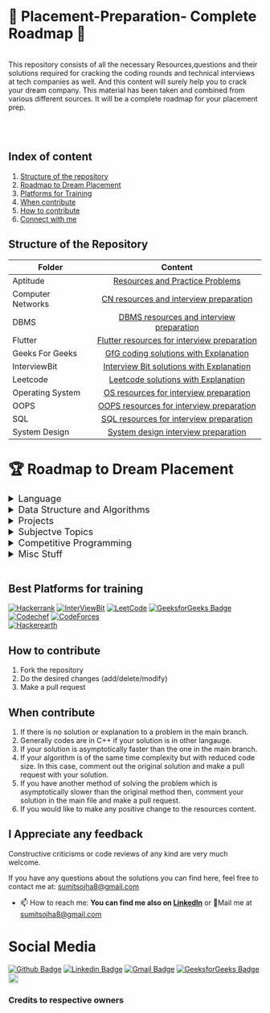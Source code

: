  # :gift: Placement-Preparation- Complete Roadmap :gift:

<br>
This repository consists of all the necessary Resources,questions and their solutions required for cracking the coding rounds and technical interviews at tech companies as well. And this content will surely help you to crack your dream company. This material has been taken and combined from various different sources.
It will be a complete roadmap for your placement prep.
 
<br><br> 


## Index of content

1. [Structure of the repository](#Structure-of-the-Repository)
2. [Roadmap to Dream Placement](#Roadmap-to-Dream-Placement)
3. [Platforms for Training](#Platforms-for-training)
4. [When contribute](#When-contribute)
5. [How to contribute](#How-to-contribute)
6. [Connect with me](#Connect-with-me)



## Structure of the Repository

|Folder|Content|
|-------|:-----------:|
|Aptitude|[Resources and Practice Problems](https://github.com/sumitsojha88/Placement-Preparation/tree/main/Aptitude)|
|Computer Networks|[CN resources and interview preparation](https://github.com/sumitsojha88/Placement-Preparation/tree/main/Computer%20Network%20Resources)|
|DBMS|[DBMS resources and interview preparation](https://github.com/sumitsojha88/Placement-Preparation/tree/main/DBMS)|
|Flutter|[Flutter resources for interview preparation](https://github.com/sumitsojha88/Placement-Preparation/tree/main/Flutter%20Resources)|
|Geeks For Geeks|[GfG coding solutions with Explanation](https://github.com/sumitsojha88/Placement-Preparation/tree/main/Geeks%20For%20Geeks%20Solutions)|
|InterviewBit|[Interview Bit solutions with Explanation ](https://github.com/sumitsojha88/Placement-Preparation/tree/main/Interview%20Bit%20Solutions)|
|Leetcode|[Leetcode solutions with Explanation](https://github.com/sumitsojha88/Placement-Preparation/tree/main/Leetcode%20Solution)|
|Operating System|[OS resources for interview preparation](https://github.com/sumitsojha88/Placement-Preparation/tree/main/Operating%20System%20Resources)|
|OOPS|[OOPS resources for interview preparation](https://github.com/sumitsojha88/Placement-Preparation/tree/main/OOPS%20Resources)|
|SQL|[SQL resources for interview preparation](https://github.com/sumitsojha88/Placement-Preparation/tree/main/SQL%20Resources)|
|System Design|[System design interview preparation](https://github.com/sumitsojha88/Placement-Preparation/tree/main/System%20Design%20Resources)|



# 🏆 Roadmap to Dream Placement

<details>
  <summary style="font-size:1.15rem;">Language</summary>
  
  - Intent
    * Familiarity with Syntax
    * Familiarity with all keywords & Basic Concepts
    * main focus is on, that are you comfortable in writing code with your preferred language
  - Choices
     * C++
       * Refrences:    
         1️⃣ [cpprefrences](https://en.cppreference.com/w/cpp)   
         2️⃣ [tutorialspoint](https://www.tutorialspoint.com/cplusplus/index.htm)   
         3️⃣ [cplusplus](http://www.cplusplus.com/reference/)     
       * Time Required:    
         1️⃣ 1-2 weeks   
         2️⃣ 1-2 hrs/day   
     * Java
       * Refrences:   
         1️⃣ [Tutorialpoint](https://www.tutorialspoint.com/java/index.htm)   
         2️⃣ [GFG](https://www.geeksforgeeks.org/java/)  
         3️⃣ [Scaler Topics](https://www.scaler.com/topics/java/) 
       * Time Required: same as above    
     * Python
       * Refrences:    
         1️⃣ [Tutorialspoint](https://www.tutorialspoint.com/python/index.htm)   
         2️⃣ [w3schools](https://www.w3schools.com/python/)   
         3️⃣ [Scaler Topics](https://www.scaler.com/topics/python/) 
       * Time Required: same as above
       * **Important Callout:** Some companies don't allow python as a coice in their online coding test, so prepare accordingly
</details>

<details>
  <summary style="font-size:1.15rem;">Data Structure and Algorithms</summary>

- Without this, No Software Engineering Interview, in a tech giant can be cracked
  - Follow this [DSA Crack Sheet List](https://github.com/sumitsojha88/Placement-Preparation/tree/main/DSA%20Preparation%20450)
  - Time Required:  
    1️⃣ 2-3 months  
    2️⃣ 6-8 questions/day  
    3️⃣ 3-6 hrs/day

</details>

<details>
  <summary style="font-size:1.15rem;">Projects</summary>
  
  * You need some projects to showcase your skills to your interviewer
    * Choices:   
      1️⃣ [Mobile Development](https://github.com/sumitsojha88/Placement-Preparation/tree/main/Flutter%20Resources)   
      2️⃣ Web Development    
      3️⃣ Machine Leraning    
      4️⃣ Some other stuff (like, Blockchain, IOT, etc)   
    * Time Required: 3 months (doing on weekends 6-8 hours)

</details>

<details>
  <summary style="font-size:1.15rem;">Subjectve Topics</summary>
  
  * Do a Subsequent reading, revision any day you get time    
    1️⃣ [Operating System](https://github.com/sumitsojha88/Placement-Preparation/tree/main/Operating%20System%20Resources)   
    2️⃣ [OOPS, Object Oriented Skills](https://github.com/sumitsojha88/Placement-Preparation/tree/main/OOPS%20Resources)   
    3️⃣ [DBMS, Databse Management](https://github.com/sumitsojha88/Placement-Preparation/tree/main/DBMS)    
    4️⃣ [Computer Networking](https://github.com/sumitsojha88/Placement-Preparation/tree/main/Computer%20Network%20Resources)   
    5️⃣ [System Design](https://github.com/sumitsojha88/Placement-Preparation/tree/main/System%20Design%20Resources)
  
</details>

<details>
  <summary style="font-size:1.15rem;">Competitive Programming</summary>

- CP needs time, it's not somthing thant you can master in 2 months, We will get comfortable with online platorms and get a taste of competitive programming
- [Leetcode questions nearly 150-200 questions](https://github.com/sumitsojha88/Placement-Preparation/tree/main/Leetcode%20Solution)
  - Category:  
    1️⃣ Easy: 30%  
    2️⃣ Medium: 50%  
    3️⃣ Hard: 20%
- Time Required:  
  1️⃣ 150-200 Questions  
  2️⃣ 2 months  
  3️⃣ 3-4 Ques/day

</details>


<details>
  <summary style="font-size:1.15rem;">Misc Stuff</summary>

- [Aptitude/Reasoning](https://github.com/sumitsojha88/Placement-Preparation/tree/main/Aptitude)  
  1️⃣ Do some mock tests to gain confidence
- Basic Programming MCQ  
  1️⃣ [C/C++/Java/Python fundamentals](https://www.geeksforgeeks.org/quiz-corner-gq/)  
  2️⃣ Print output type questions  
  3️⃣ Time/space complexity Questions  
  4️⃣ [SQL Queries](https://github.com/sumitsojha88/Placement-Preparation/tree/main/SQL%20Resources)
- [Puzzles](https://www.geeksforgeeks.org/puzzles/)
- [Always go through 50-60 interview experiences before interview](https://www.geeksforgeeks.org/company-interview-corner/)
</details>

<br />

## Best Platforms for training

 [![Hackerrank](https://img.shields.io/badge/-hackerrank-7cfc00?style=flat&labelColor=7cfc00&logo=hackerrank&logoColor=white)](https://www.hackerrank.com/)	
 [![InterViewBit](https://img.shields.io/badge/-Interviewbit-87ceeb?style=flat&labelColor=87ceeb&logo=Interviewbit&logoColor=white)](https://www.interviewbit.com/profile/gufqgqbe_e)
[![LeetCode](https://img.shields.io/badge/-LeetCode-ff8c00?style=flat&labelColor=ff8c00&logo=LeetCode&logoColor=white)](https://leetcode.com/sumitsojha8/)
[![GeeksforGeeks Badge](https://img.shields.io/badge/-GeeksforGeeks-0F9D58?style=flat-square&logo=GeeksforGeeks&logoColor=white&link=https://auth.geeksforgeeks.org/user/sumitojha2)](https://auth.geeksforgeeks.org/user/sumitojha2)
[![Codechef](https://img.shields.io/badge/-Codechef-909090?style=flat&labelColor=909090&logo=Codechef&logoColor=white)](https://www.codechef.com/)
[![CodeForces](https://img.shields.io/badge/-CodeForces-ec6161?style=flat&labelColor=ec6161&logo=CodeForces&logoColor=white)](https://codeforces.com/)	
[![Hackerearth](https://img.shields.io/badge/hackerearth-purple.svg)](https://www.hackerearth.com/)	

 
## How to contribute
1. Fork the repository
2. Do the desired changes (add/delete/modify)
3. Make a pull request
 

## When contribute
1. If there is no solution or explanation to a problem in the main branch.
2. Generally codes are in C++ if your solution is in other langauge.
3. If your solution is asymptotically faster than the one in the main branch.
4. If your algorithm is of the same time complexity but with reduced code size. In this case, comment out the original solution and make a pull request with your solution.
5. If you have another method of solving the problem which is asymptotically slower than the original method then, comment your solution in the main file and make a pull request.
6. If you would like to make any positive change to the resources content.
 

##  I Appreciate any feedback
Constructive criticisms or code reviews of any kind are very much welcome.

If you have any questions about the solutions you can find here, feel free to contact me at: [sumitsojha8@gmail.com](mailto:sumitsojha8@gmail.com?subject=[GitHub]%20CompetitiveProgramming)


- 📫 How to reach me: **You can find me also on [Linkedln](https://www.linkedin.com/in/sumitsojha8/)** or 💌Mail me at [sumitsojha8@gmail.com]()


# Social Media #
[![Github Badge](http://img.shields.io/badge/-Github-black?style=flat-square&logo=github&link=https://github.com/sumitsojha88/)](https://github.com/sumitsojha88/) 
[![Linkedin Badge](https://img.shields.io/badge/-LinkedIn-blue?style=flat-square&logo=Linkedin&logoColor=white&link=https://www.linkedin.com/in/hemanthkollipara/)](https://www.linkedin.com/in/sumitsojha8)
[![Gmail Badge](https://img.shields.io/badge/-Gmail-d14836?style=flat-square&logo=Gmail&logoColor=white&link=mailto:sumitsojha8@gmail.com)](mailto:sumitsojha8@gmail.com)
[![GeeksforGeeks Badge](https://img.shields.io/badge/-GeeksforGeeks-0F9D58?style=flat-square&logo=GeeksforGeeks&logoColor=white&link=https://auth.geeksforgeeks.org/user/sumitojha2)](https://auth.geeksforgeeks.org/user/sumitojha2)
<a href="https://www.instagram.com/sumitsojha8/"><img src="https://img.shields.io/badge/instagram-%23E4405F.svg?&style=for-the-badge&logo=instagram&logoColor=white" height=20></a>


### Credits to respective owners
